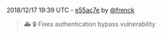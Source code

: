 2018/12/17 19:39 UTC - [e55ac7e](https://github.com/hassio-addons/addon-jupyterlab-lite/commit/e55ac7e4ffb2f8f2d575571fea43374614697947) by [@frenck](https://github.com/frenck)
> :ambulance: :lock: Fixes authentication bypass vulnerability 

